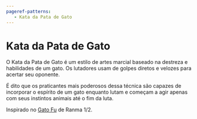 ```yaml
---
pageref-patterns:
   - Kata da Pata de Gato
---
```

# Kata da Pata de Gato

O Kata da Pata de Gato é um estilo de artes marcial baseado na destreza e habilidades de um gato. Os lutadores usam de golpes diretos e velozes para acertar seu oponente.

É dito que os praticantes mais poderosos dessa técnica são capazes de incorporar o espírito de um gato enquanto lutam e começam a agir apenas com seus instintos animais até o fim da luta.

Inspirado no [Gato Fu](https://ranma.fandom.com/wiki/Nekoken) de Ranma 1/2.
